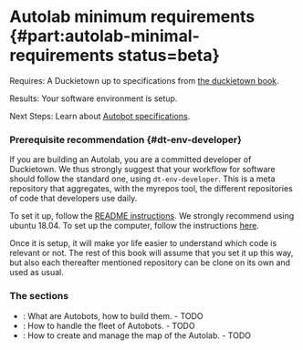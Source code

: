 # Autolab minimum requirements {#part:autolab-minimal-requirements status=beta}

<div class='requirements' markdown="1">

Requires: A Duckietown up to specifications from [the duckietown book](+opmanual_duckietown#duckietowns).

Results: Your software environment is setup.

Next Steps: Learn about [Autobot specifications](#autolab-autobot-specs).
</div>

### Prerequisite recommendation {#dt-env-developer}

If you are building an Autolab, you are a committed developer of Duckietown. We thus strongly suggest that your workflow for software should follow the standard one, using `dt-env-developer`. This is a meta repository that aggregates, with the myrepos tool, the different repositories of code that developers use daily.

To set it up, follow the [README instructions](https://github.com/duckietown/dt-env-developer). We strongly recommend using ubuntu 18.04. To set up the computer, follow the instructions [here](+opmanual_duckiebot#laptop-setup).

Once it is setup, it will make yor life easier to understand which code is relevant or not. The rest of this book will assume that you set it up this way, but also each thereafter mentioned repository can be clone on its own and used as usual. 

### The sections

* [](#autolab-autobot-specs): What are Autobots, how to build them. - TODO
* [](#autolab-fleet-roster): How to handle the fleet of Autobots. - TODO
* [](#autolab-map-making): How to create and manage the map of the Autolab. - TODO